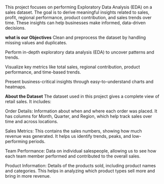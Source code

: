 This project focuses on performing Exploratory Data Analysis (EDA) on a sales dataset. The goal is to derive meaningful insights related to sales, profit, regional performance, product contribution, and sales trends over time. These insights can help businesses make informed, data-driven decisions.

**what is our Objectives**
Clean and preprocess the dataset by handling missing values and duplicates.

Perform in-depth exploratory data analysis (EDA) to uncover patterns and trends.

Visualize key metrics like total sales, regional contribution, product performance, and time-based trends.

Present business-critical insights through easy-to-understand charts and heatmaps.

**About the Dataset**
The dataset used in this project gives a complete view of retail sales. It includes:

Order Details: Information about when and where each order was placed. It has columns for Month, Quarter, and Region, which help track sales over time and across locations.

Sales Metrics: This contains the sales numbers, showing how much revenue was generated. It helps us identify trends, peaks, and low-performing periods.

Team Performance: Data on individual salespeople, allowing us to see how each team member performed and contributed to the overall sales.

Product Information: Details of the products sold, including product names and categories. This helps in analyzing which product types sell more and bring in more revenue.
